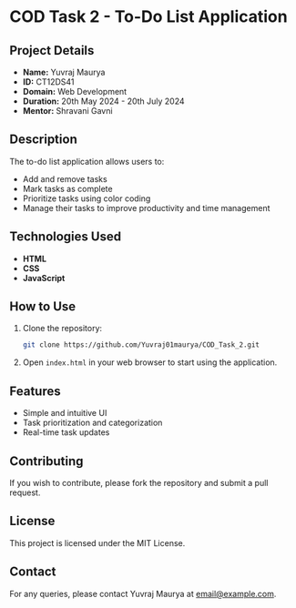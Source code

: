 # COD Task 2 - To-Do List Application

## Project Details
- **Name:** Yuvraj Maurya
- **ID:** CT12DS41
- **Domain:** Web Development
- **Duration:** 20th May 2024 - 20th July 2024
- **Mentor:** Shravani Gavni

## Description
The to-do list application allows users to:
- Add and remove tasks
- Mark tasks as complete
- Prioritize tasks using color coding
- Manage their tasks to improve productivity and time management

## Technologies Used
- **HTML**
- **CSS**
- **JavaScript**

## How to Use
1. Clone the repository: 
    ```bash
    git clone https://github.com/Yuvraj01maurya/COD_Task_2.git
    ```
2. Open `index.html` in your web browser to start using the application.

## Features
- Simple and intuitive UI
- Task prioritization and categorization
- Real-time task updates

## Contributing
If you wish to contribute, please fork the repository and submit a pull request.

## License
This project is licensed under the MIT License.

## Contact
For any queries, please contact Yuvraj Maurya at [email@example.com](mailto:email@example.com).
